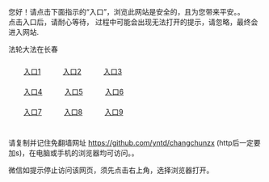 您好！请点击下面指示的“入口”，浏览此网站是安全的，且为您带来平安。。 <br/>
点击入口后，请耐心等待， 过程中可能会出现无法打开的提示，请忽略，最终会进入网站. </br>

法轮大法在长春<br/>
<div style="padding:10px"><a style="margin:20px" target="_blank" href="https://d281fbotl9qm8z.cloudfront.net/2Qpsp?jkqndla" id="ccLink1" rel="nofollow">入口1</a> <a target="_blank" style="margin:20px" href="https://d2e9a7soe86w65.cloudfront.net/2Qpsp?hswvpk" id="ccLink2" rel="nofollow">入口2</a> <a style="margin:20px" target="_blank" href="https://dwj16xbp2yt0d.cloudfront.net/2Qpsp?hyhvq" id="ccLink3" rel="nofollow">入口3</a></div>

<div style="padding:10px" ><a style="margin:20px" target="_blank" href="https://d281fbotl9qm8z.cloudfront.net/2Qpsp?jkqndla" id="ccLink4" rel="nofollow">入口4</a> <a style="margin:20px" href="https://d2e9a7soe86w65.cloudfront.net/2Qpsp?hswvpk" target="_blank" id="ccLink5" rel="nofollow">入口5</a> <a style="margin:20px" href="https://dwj16xbp2yt0d.cloudfront.net/2Qpsp?hyhvq" target="_blank" id="ccLink6" rel="nofollow">入口6</a></div>

<div style="padding:10px"><a style="margin:20px" target="_blank" href="https://d281fbotl9qm8z.cloudfront.net/2Qpsp?jkqndla" id="ccLink7" rel="nofollow">入口7</a> <a style="margin:20px" href="https://d2e9a7soe86w65.cloudfront.net/2Qpsp?hswvpk" target="_blank" id="ccLink8" rel="nofollow">入口8</a> <a style="margin:20px" target="_blank" href="https://dwj16xbp2yt0d.cloudfront.net/2Qpsp?hyhvq" id="ccLink9" rel="nofollow">入口9</a></div>

<br/>



请复制并记住免翻墙网址 https://github.com/yntd/changchunzx (http后一定要加s)，在电脑或手机的浏览器均可访问。。<br/>

微信如提示停止访问该网页，须先点击右上角，选择浏览器打开。
